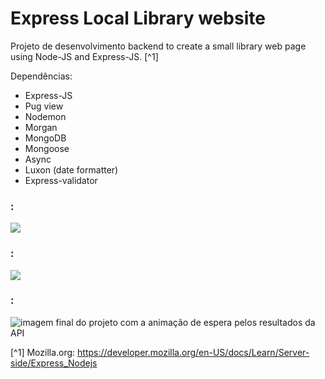 # Express Local Library website


Projeto de desenvolvimento backend to create a small library web page using Node-JS and Express-JS. [^1]



Dependências:

- Express-JS
- Pug view
- Nodemon
- Morgan
- MongoDB
- Mongoose
- Async
- Luxon (date formatter)
- Express-validator



### :
![](./src/assets/image-exemplo-do-uso-skeleton-no-preenchimento-dos-dados.png)


### :
![](./src/assets/exemplo-do-uso-do-skeleton-no-carregamento-das-imagens.png)



### :
![imagem final do projeto com a animação de espera pelos resultados da API](./src/assets/project-image.png)





[^1] Mozilla.org: https://developer.mozilla.org/en-US/docs/Learn/Server-side/Express_Nodejs

